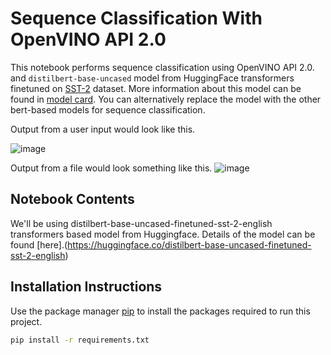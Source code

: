 # Sequence Classification With OpenVINO API 2.0
This notebook performs sequence classification using OpenVINO API 2.0. and `distilbert-base-uncased` model from HuggingFace transformers finetuned on [SST-2](https://huggingface.co/datasets/sst2) dataset. More information about this model can be found in [model card](https://huggingface.co/distilbert-base-uncased-finetuned-sst-2-english). You can alternatively replace the model with the other bert-based models for sequence classification.


Output from a user input would look like this.

![image](https://user-images.githubusercontent.com/95271966/203713415-669a755d-3243-4e66-b19b-cd17774a1a64.png)


Output from a file would look something like this.
![image](https://user-images.githubusercontent.com/95271966/203713154-b78b383e-ec42-4b3b-a142-47b00640bdea.png)


## Notebook Contents
We'll be using distilbert-base-uncased-finetuned-sst-2-english transformers based model from Huggingface. Details of the model can be found [here].(https://huggingface.co/distilbert-base-uncased-finetuned-sst-2-english)

## Installation Instructions

Use the package manager [pip](https://pip.pypa.io/en/stable/) to install the packages required to run this project.

```bash
pip install -r requirements.txt
```

